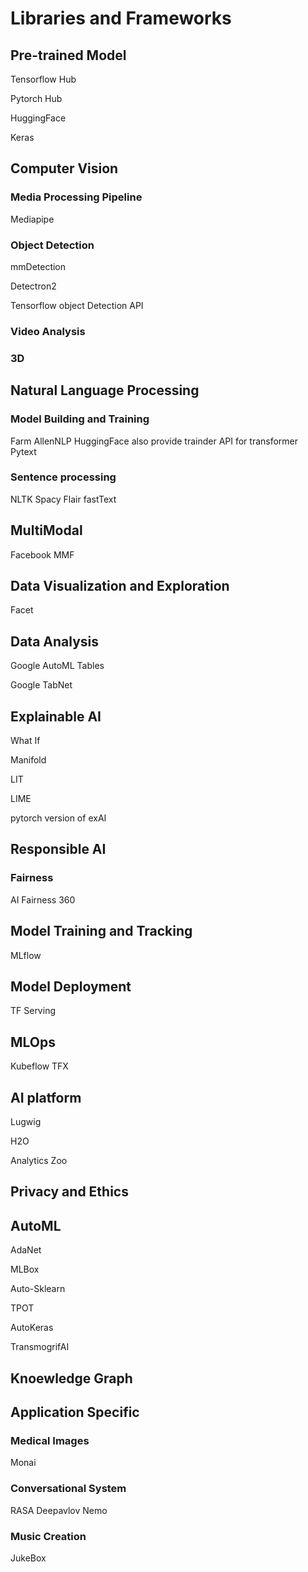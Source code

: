 # Libraries and Frameworks

## Pre-trained Model

Tensorflow Hub

Pytorch Hub

HuggingFace

Keras

## Computer Vision

### Media Processing Pipeline

Mediapipe

### Object Detection

mmDetection

Detectron2

Tensorflow object Detection API

### Video Analysis

### 3D



## Natural Language Processing



### Model Building and Training

Farm
AllenNLP
HuggingFace also provide trainder API for transformer
Pytext

### Sentence processing

NLTK
Spacy
Flair
fastText

## MultiModal

Facebook MMF


## Data Visualization and Exploration

Facet

## Data Analysis

Google AutoML Tables

Google TabNet



## Explainable AI

What If

Manifold

LIT

LIME

pytorch version of exAI


## Responsible AI

### Fairness
AI Fairness 360 

## Model Training and Tracking

MLflow

## Model Deployment

TF Serving

## MLOps

Kubeflow
TFX

## AI platform

Lugwig

H2O

Analytics Zoo

## Privacy and Ethics

## AutoML

AdaNet

MLBox

Auto-Sklearn

TPOT

AutoKeras

TransmogrifAI


## Knoewledge Graph


## Application Specific

### Medical Images

Monai


### Conversational System

RASA
Deepavlov
Nemo

### Music Creation

JukeBox
